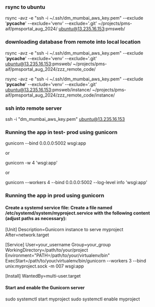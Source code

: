 ### rsync to ubuntu

rsync -avz -e "ssh -i ~/.ssh/dm_mumbai_aws_key.pem" --exclude '**pycache**' --exclude='venv' --exclude='.git' ~/projects/pms-aif/pmsportal_aug_2024/ ubuntu@13.235.16.153:pmsweb/

### downloading database from remote into local location

rsync -avz -e "ssh -i ~/.ssh/dm_mumbai_aws_key.pem" --exclude '**pycache**' --exclude='venv' --exclude='.git' ubuntu@13.235.16.153:pmsweb/ ~/projects/pms-aif/pmsportal_aug_2024/zzz_remote_code/

rsync -avz -e "ssh -i ~/.ssh/dm_mumbai_aws_key.pem" --exclude '**pycache**' --exclude='venv' --exclude='.git' ubuntu@13.235.16.153:pmsweb/instance/ ~/projects/pms-aif/pmsportal_aug_2024/zzz_remote_code/instance/

### ssh into remote server

ssh -i "dm_mumbai_aws_key.pem" ubuntu@13.235.16.153

### Running the app in test- prod using gunicorn

gunicorn --bind 0.0.0.0:5002 wsgi:app

or

gunicorn -w 4 'wsgi:app'

or

gunicorn --workers 4 --bind 0.0.0.0:5002 --log-level info 'wsgi:app'

### Running the app in prod using gunicorn

#### Create a systemd service file: Create a file named /etc/systemd/system/myproject.service with the following content (adjust paths as necessary):

[Unit]
Description=Gunicorn instance to serve myproject
After=network.target

[Service]
User=your_username
Group=your_group
WorkingDirectory=/path/to/your/project
Environment="PATH=/path/to/your/virtualenv/bin"
ExecStart=/path/to/your/virtualenv/bin/gunicorn --workers 3 --bind unix:myproject.sock -m 007 wsgi:app

[Install]
WantedBy=multi-user.target

#### Start and enable the Gunicorn server

sudo systemctl start myproject
sudo systemctl enable myproject
